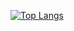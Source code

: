 [![Top Langs](https://github-readme-stats.vercel.app/api/top-langs/?username=robbyexe)](https://github.com/anuraghazra/github-readme-stats)
